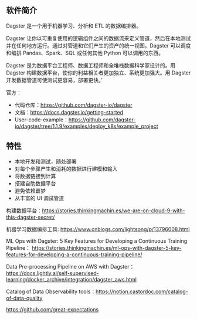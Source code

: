 ## 软件简介

Dagster 是一个用于机器学习、分析和 ETL 的数据编排器。

Dagster 让你以可重复使用的逻辑组件之间的数据流来定义管道，然后在本地测试并在任何地方运行。通过对管道和它们产生的资产的统一视图，Dagster 可以调度和编排 Pandas、Spark、SQL 或任何其他 Python 可以调用的东西。

Dagster 是为数据平台工程师、数据工程师和全堆栈数据科学家设计的。用 Dagster 构建数据平台，使你的利益相关者更加独立、系统更加强大。用 Dagster 开发数据管道可使测试更容易，部署更快。’

官方：

- 代码仓库：<https://github.com/dagster-io/dagster>
- 文档：<https://docs.dagster.io/getting-started>
- User-code-example：<https://github.com/dagster-io/dagster/tree/1.1.9/examples/deploy_k8s/example_project>

## 特性

- 本地开发和测试，随处部署
- 对每个步骤产生和消耗的数据进行建模和输入
- 将数据链接到计算
- 搭建自助数据平台
- 避免依赖噩梦
- 从丰富的 UI 调试管道

构建数据平台：<https://stories.thinkingmachin.es/we-are-on-cloud-9-with-this-dagster-secret/>

机器学习数据编排工具: <https://www.cnblogs.com/lightsong/p/13796008.html>

ML Ops with Dagster: 5 Key Features for Developing a Continuous Training Pipeline： <https://stories.thinkingmachin.es/ml-ops-with-dagster-5-key-features-for-developing-a-continuous-training-pipeline/>

Data Pre-processing Pipeline on AWS with Dagster：<https://docs.lightly.ai/self-supervised-learning/docker_archive/integration/dagster_aws.html>

Catalog of Data Observability tools：https://notion.castordoc.com/catalog-of-data-quality

https://github.com/great-expectations